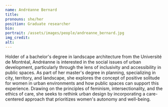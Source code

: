 ```yaml
---
name: Andréanne Bernard
title:
pronouns: she/her
position: Graduate researcher
bio:
portrait: /assets/images/people/andreanne_bernard.jpg
img_credit:
alt:
---
```

Holder of a bachelor's degree in landscape architecture from the Université de Montréal, Andréanne is interested in the social issues of urban development, particularly through the lens of inclusivity and accessibility in public spaces. As part of her master's degree in planning, specializing in city, territory, and landscape, she explores the concept of positive solitude for women in urban environments and how public spaces can support this experience. Drawing on the principles of feminism, intersectionality, and the ethics of care, she seeks to rethink urban design by incorporating a care-centered approach that prioritizes women's autonomy and well-being.
